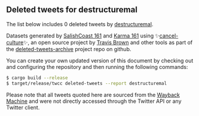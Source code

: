 ## Deleted tweets for destructuremal

The list below includes 0 deleted tweets by
[destructuremal](https://twitter.com/destructuremal).



Datasets generated by [SalishCoast 161](https://twitter.com/SalishCoastA) and [Karma 161](https://twitter.com/KarmaOneSixOne)
using ✨[cancel-culture](https://github.com/travisbrown/cancel-culture)✨, an open source project by [Travis Brown](https://twitter.com/travisbrown) 
and other tools as part of the [deleted-tweets-archive](https://github.com/salcoast/deleted-tweets-archive/) project repo on github.

You can create your own updated version of this document by checking out and configuring the
repository and then running the following commands:

```bash
$ cargo build --release
$ target/release/twcc deleted-tweets --report destructuremal
```

Please note that all tweets quoted here are sourced from the
[Wayback Machine](https://web.archive.org) and were not directly accessed through the Twitter API or
any Twitter client.

